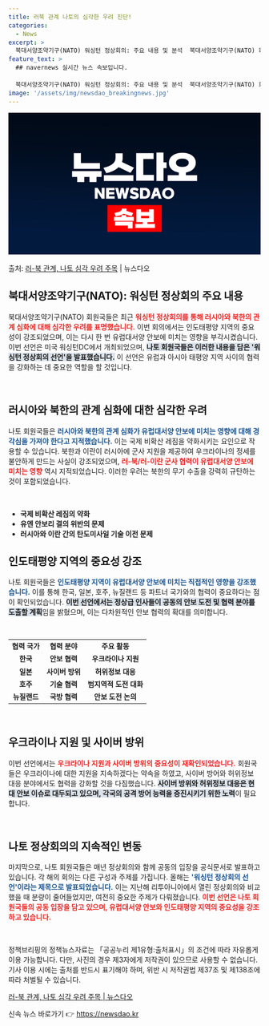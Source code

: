 ```yaml
---
title: 러북 관계 나토의 심각한 우려 진단!
categories:
  - News
excerpt: >
  북대서양조약기구(NATO) 워싱턴 정상회의: 주요 내용 및 분석  북대서양조약기구(NATO) 회원국들이 최근…
feature_text: >
  ## navernews 실시간 뉴스 속보입니다.

  북대서양조약기구(NATO) 워싱턴 정상회의: 주요 내용 및 분석  북대서양조약기구(NATO) 회원국들이 최근…
image: '/assets/img/newsdao_breakingnews.jpg'
---
```


![뉴스다오 속보](/assets/img/newsdao_breakingnews.jpg)

<p>출처: <a href="https://newsdao.kr/4771" rel="dofollow">러-북 관계, 나토 심각 우려 주목</a> | 뉴스다오</p>

<h2 data-ke-size="size26">북대서양조약기구(NATO): 워싱턴 정상회의 주요 내용</h2>

북대서양조약기구(NATO) 회원국들은 최근 <b><span style="color: #ee2323;">워싱턴 정상회의를 통해 러시아와 북한의 관계 심화에 대해 심각한 우려를 표명했습니다.</span></b> 이번 회의에서는 인도태평양 지역의 중요성이 강조되었으며, 이는 다시 한 번 유럽대서양 안보에 미치는 영향을 부각시켰습니다. 이번 선언은 미국 워싱턴DC에서 개최되었으며, <b><span style="background-color: #21538527;">나토 회원국들은 이러한 내용을 담은 '워싱턴 정상회의 선언'을 발표했습니다.</span></b> 이 선언은 유럽과 아시아 태평양 지역 사이의 협력을 강화하는 데 중요한 역할을 할 것입니다.

<p data-ke-size="size16">&nbsp;</p>

<h2 data-ke-size="size26">러시아와 북한의 관계 심화에 대한 심각한 우려</h2>

나토 회원국들은 <b><span style="color: #1a5490;">러시아와 북한의 관계 심화가 유럽대서양 안보에 미치는 영향에 대해 경각심을 가져야 한다고 지적했습니다.</span></b> 이는 국제 비확산 레짐을 약화시키는 요인으로 작용할 수 있습니다. 북한과 이란이 러시아에 군사 지원을 제공하여 우크라이나의 정세를 불안하게 만드는 사실이 강조되었으며, <b><span style="color: #ee2323;">러-북/러-이란 군사 협력이 유럽대서양 안보에 미치는 영향</span></b> 역시 지적되었습니다. 이러한 우려는 북한의 무기 수출을 강력히 규탄하는 것이 포함되었습니다.

<p data-ke-size="size16">&nbsp;</p>

<ul>
<li><b>국제 비확산 레짐의 약화</b></li>
<li><b>유엔 안보리 결의 위반의 문제</b></li>
<li><b>러시아와 이란 간의 탄도미사일 기술 이전 문제</b></li>
</ul>

<h2 data-ke-size="size26">인도태평양 지역의 중요성 강조</h2>

나토 회원국들은 <b><span style="color: #1a5490;">인도태평양 지역이 유럽대서양 안보에 미치는 직접적인 영향을 강조했습니다.</span></b> 이를 통해 한국, 일본, 호주, 뉴질랜드 등 파트너 국가와의 협력이 중요하다는 점이 확인되었습니다. <b><span style="background-color: #21538527;">이번 선언에서는 정상급 인사들이 공동의 안보 도전 및 협력 분야를 도출할 계획</span></b>임을 밝혔으며, 이는 다차원적인 안보 협력의 확대를 의미합니다.

<p data-ke-size="size16">&nbsp;</p>

<table>
<tr>
<td style="text-align: center; height: 17px;"><b>협력 국가</b></td>
<td style="text-align: center; height: 17px;"><b>협력 분야</b></td>
<td style="text-align: center; height: 17px;"><b>주요 활동</b></td>
</tr>
<tr>
<td style="text-align: center; height: 17px;"><b>한국</b></td>
<td style="text-align: center; height: 17px;"><b>안보 협력</b></td>
<td style="text-align: center; height: 17px;"><b>우크라이나 지원</b></td>
</tr>
<tr>
<td style="text-align: center; height: 17px;"><b>일본</b></td>
<td style="text-align: center; height: 17px;"><b>사이버 방위</b></td>
<td style="text-align: center; height: 17px;"><b>허위정보 대응</b></td>
</tr>
<tr>
<td style="text-align: center; height: 17px;"><b>호주</b></td>
<td style="text-align: center; height: 17px;"><b>기술 협력</b></td>
<td style="text-align: center; height: 17px;"><b>범지역적 도전 대화</b></td>
</tr>
<tr>
<td style="text-align: center; height: 17px;"><b>뉴질랜드</b></td>
<td style="text-align: center; height: 17px;"><b>국방 협력</b></td>
<td style="text-align: center; height: 17px;"><b>안보 도전 논의</b></td>
</tr>
</table>

<p data-ke-size="size16">&nbsp;</p>

<h2 data-ke-size="size26">우크라이나 지원 및 사이버 방위</h2>

 이번 선언에서는 <b><span style="color: #ee2323;">우크라이나 지원과 사이버 방위의 중요성이 재확인되었습니다.</span></b> 회원국들은 우크라이나에 대한 지원을 지속하겠다는 약속을 하였고, 사이버 방어와 허위정보 대응 분야에서도 협력을 강화할 것을 다짐했습니다. <b><span style="background-color: #21538527;">사이버 방위와 허위정보 대응은 현대 안보 이슈로 대두되고 있으며, 각국의 공격 방어 능력을 증진시키기 위한 노력</span></b>이 필요합니다.

<p data-ke-size="size16">&nbsp;</p>

<h2 data-ke-size="size26">나토 정상회의의 지속적인 변동</h2>

마지막으로, 나토 회원국들은 매년 정상회의와 함께 공동의 입장을 공식문서로 발표하고 있습니다. 각 해의 회의는 다른 구성과 주제를 가집니다. 올해는 <b><span style="color: #1a5490;">'워싱턴 정상회의 선언'이라는 제목으로 발표되었습니다.</span></b> 이는 지난해 리투아니아에서 열린 정상회의와 비교했을 때 분량이 줄어들었지만, 여전히 중요한 주제가 다뤄졌습니다. <b><span style="color: #ee2323;">이번 선언은 나토 회원국들의 공동 입장을 담고 있으며, 유럽대서양 안보와 인도태평양 지역의 중요성을 강조하고 있습니다.</span></b>

<p data-ke-size="size16">&nbsp;</p>

정책브리핑의 정책뉴스자료는 「공공누리 제1유형:출처표시」의 조건에 따라 자유롭게 이용 가능합니다. 다만, 사진의 경우 제3자에게 저작권이 있으므로 사용할 수 없습니다. 기사 이용 시에는 출처를 반드시 표기해야 하며, 위반 시 저작권법 제37조 및 제138조에 따라 처벌될 수 있습니다. 

<a href="https://newsdao.kr/4771">러-북 관계, 나토 심각 우려 주목 | 뉴스다오</a> 

신속 뉴스 바로가기 👉 <a href="https://newsdao.kr" rel="dofollow">https://newsdao.kr</a>


